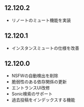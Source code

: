 ## 12.120.2
 - リノートのミュート機能を実装

## 12.120.1
 - インスタンスミュートの仕様を改善

## 12.120.0
 - NSFWの自動検出を削除
 - 脆弱性のある依存関係の更新
 - エントランスUI改修
 - Sonic検索のサポート
 - 過去投稿をインデックスする機能
